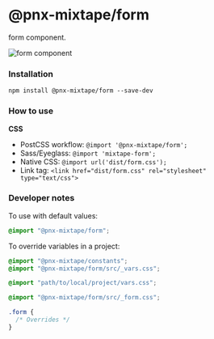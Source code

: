 # @pnx-mixtape/form

form component.

![form  component](https://previousnext.github.io/mixtape/screenshots/form.png)

### Installation

```
npm install @pnx-mixtape/form --save-dev
```

### How to use

**CSS**

- PostCSS workflow: `@import '@pnx-mixtape/form';`
- Sass/Eyeglass: `@import 'mixtape-form';`
- Native CSS: `@import url('dist/form.css');`
- Link tag: `<link href="dist/form.css" rel="stylesheet" type="text/css">`

### Developer notes

To use with default values:

```css
@import "@pnx-mixtape/form";
```

To override variables in a project:

```css
@import "@pnx-mixtape/constants";
@import "@pnx-mixtape/form/src/_vars.css";

@import "path/to/local/project/vars.css";

@import "@pnx-mixtape/form/src/_form.css";

.form {
  /* Overrides */
}
```
